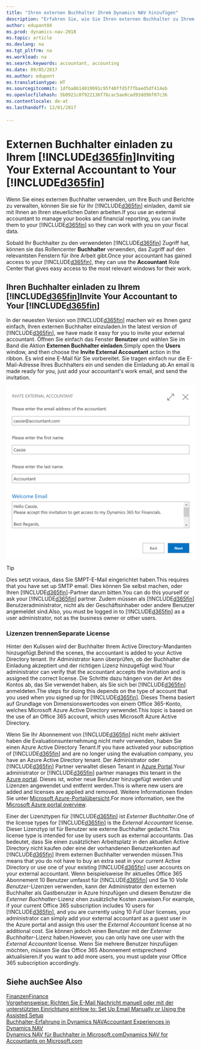 ```yaml
---
title: "Ihren externen Buchhalter Ihrem Dynamics NAV hinzufügen"
description: "Erfahren Sie, wie Sie Ihren externen Buchhalter zu Ihrem Dynamics NAV einladen können."
author: edupont04
ms.prod: dynamics-nav-2018
ms.topic: article
ms.devlang: na
ms.tgt_pltfrm: na
ms.workload: na
ms.search.keywords: accountant, accounting
ms.date: 09/05/2017
ms.author: edupont
ms.translationtype: HT
ms.sourcegitcommit: 1dfba8b14019991c95f40ffd5f7fbaed5df414eb
ms.openlocfilehash: 5b0921c0f922136f7bcac5ae0cad93dd96f07c36
ms.contentlocale: de-at
ms.lasthandoff: 12/01/2017

---
```

# <a name="inviting-your-external-accountant-to-your-included365finincludesd365finmdmd"></a><span data-ttu-id="d2ea4-103">Externen Buchhalter einladen zu Ihrem [!INCLUDE[d365fin](includes/d365fin_md.md)]</span><span class="sxs-lookup"><span data-stu-id="d2ea4-103">Inviting Your External Accountant to Your [!INCLUDE[d365fin](includes/d365fin_md.md)]</span></span>
<span data-ttu-id="d2ea4-104">Wenn Sie eines externen Buchhalter verwenden, um Ihre Buch und Berichte zu verwalten, können Sie sie für Ihr [!INCLUDE[d365fin](includes/d365fin_md.md)] einladen, damit sie mit Ihnen an Ihren steuerlichen Daten arbeiten.</span><span class="sxs-lookup"><span data-stu-id="d2ea4-104">If you use an external accountant to manage your books and financial reporting, you can invite them to your [!INCLUDE[d365fin](includes/d365fin_md.md)] so they can work with you on your fiscal data.</span></span>

<span data-ttu-id="d2ea4-105">Sobald Ihr Buchhalter zu den verwendeten [!INCLUDE[d365fin](includes/d365fin_md.md)] Zugriff hat, können sie das Rollencenter **Buchhalter** verwenden, das Zugriff auf den relevantsten Fenstern für ihre Arbeit gibt.</span><span class="sxs-lookup"><span data-stu-id="d2ea4-105">Once your accountant has gained access to your [!INCLUDE[d365fin](includes/d365fin_md.md)], they can use the **Accountant** Role Center that gives easy access to the most relevant windows for their work.</span></span>  

## <a name="invite-your-accountant-to-your-included365finincludesd365finmdmd"></a><span data-ttu-id="d2ea4-106">Ihren Buchhalter einladen zu Ihrem [!INCLUDE[d365fin](includes/d365fin_md.md)]</span><span class="sxs-lookup"><span data-stu-id="d2ea4-106">Invite Your Accountant to Your [!INCLUDE[d365fin](includes/d365fin_md.md)]</span></span>
<span data-ttu-id="d2ea4-107">In der neuesten Version von [!INCLUDE[d365fin](includes/d365fin_md.md)] machen wir es Ihnen ganz einfach, Ihren externen Buchhalter einzuladen.</span><span class="sxs-lookup"><span data-stu-id="d2ea4-107">In the latest version of [!INCLUDE[d365fin](includes/d365fin_md.md)], we have made it easy for you to invite your external accountant.</span></span> <span data-ttu-id="d2ea4-108">Öffnen Sie einfach das Fenster **Benutzer** und wählen Sie im Band die Aktion **Externen Buchhalter einladen**.</span><span class="sxs-lookup"><span data-stu-id="d2ea4-108">Simply open the **Users** window, and then choose the **Invite External Accountant** action in the ribbon.</span></span> <span data-ttu-id="d2ea4-109">Es wird eine E-Mail für Sie vorbereitet. Sie tragen einfach nur die E-Mail-Adresse Ihres Buchhalters ein und senden die Einladung ab.</span><span class="sxs-lookup"><span data-stu-id="d2ea4-109">An email is made ready for you, just add your accountant's work email, and send the invitation.</span></span>  

![Ihren Buchhalter einladen](./media/finance-invite-accountant/invite-accountant.png)

> [!TIP]  
>  <span data-ttu-id="d2ea4-111">Dies setzt voraus, dass Sie SMPT-E-Mail eingerichtet haben.</span><span class="sxs-lookup"><span data-stu-id="d2ea4-111">This requires that you have set up SMTP email.</span></span> <span data-ttu-id="d2ea4-112">Dies können Sie selbst machen, oder Ihren [!INCLUDE[d365fin](includes/d365fin_md.md)]-Partner darum bitten.</span><span class="sxs-lookup"><span data-stu-id="d2ea4-112">You can do this yourself or ask your [!INCLUDE[d365fin](includes/d365fin_md.md)] partner.</span></span> <span data-ttu-id="d2ea4-113">Zudem müssen als [!INCLUDE[d365fin](includes/d365fin_md.md)] Benutzeradministrator, nicht als der Geschäftsinhaber oder andere Benutzer angemeldet sind.</span><span class="sxs-lookup"><span data-stu-id="d2ea4-113">Also, you must be logged in to [!INCLUDE[d365fin](includes/d365fin_md.md)] as a user administrator, not as the business owner or other users.</span></span>  

### <a name="separate-license"></a><span data-ttu-id="d2ea4-114">Lizenzen trennen</span><span class="sxs-lookup"><span data-stu-id="d2ea4-114">Separate License</span></span>
<span data-ttu-id="d2ea4-115">Hinter den Kulissen wird der Buchhalter Ihrem Active Directory-Mandanten hinzugefügt.</span><span class="sxs-lookup"><span data-stu-id="d2ea4-115">Behind the scenes, the accountant is added to your Active Directory tenant.</span></span> <span data-ttu-id="d2ea4-116">Ihr Administrator kann überprüfen, ob der Buchhalter die Einladung akzeptiert und der richtigen Lizenz hinzugefügt wird.</span><span class="sxs-lookup"><span data-stu-id="d2ea4-116">Your administrator can verify that the accountant accepts the invitation and is assigned the correct license.</span></span> <span data-ttu-id="d2ea4-117">Die Schritte dazu hängen von der Art des Kontos ab, das Sie verwendet haben, als Sie sich bei [!INCLUDE[d365fin](includes/d365fin_md.md)] anmeldeten.</span><span class="sxs-lookup"><span data-stu-id="d2ea4-117">The steps for doing this depends on the type of account that you used when you signed up for [!INCLUDE[d365fin](includes/d365fin_md.md)].</span></span> <span data-ttu-id="d2ea4-118">Dieses Thema basiert auf Grundlage von Dimensionswertcodes von einem Office 365-Konto, welches Microsoft Azure Active Directory verwendet.</span><span class="sxs-lookup"><span data-stu-id="d2ea4-118">This topic is based on the use of an Office 365 account, which uses Microsoft Azure Active Directory.</span></span>  

<span data-ttu-id="d2ea4-119">Wenn Sie Ihr Abonnement von [!INCLUDE[d365fin](includes/d365fin_md.md)] nicht mehr aktiviert haben die Evaluationsunternehmung nicht mehr verwenden, haben Sie einen Azure Active Directory Tenant.</span><span class="sxs-lookup"><span data-stu-id="d2ea4-119">If you have activated your subscription of [!INCLUDE[d365fin](includes/d365fin_md.md)] and are no longer using the evaluation company, you have an Azure Active Directory tenant.</span></span> <span data-ttu-id="d2ea4-120">Der Administrator oder [!INCLUDE[d365fin](includes/d365fin_md.md)] Partner verwaltet diesen Tenant in [Azure Portal](https://portal.azure.com).</span><span class="sxs-lookup"><span data-stu-id="d2ea4-120">Your administrator or [!INCLUDE[d365fin](includes/d365fin_md.md)] partner manages this tenant in the [Azure portal](https://portal.azure.com).</span></span> <span data-ttu-id="d2ea4-121">Dieses ist, woher neue Benutzer hinzugefügt werden und Lizenzen angewendet und entfernt werden.</span><span class="sxs-lookup"><span data-stu-id="d2ea4-121">This is where new users are added and licenses are applied and removed.</span></span> <span data-ttu-id="d2ea4-122">Weitere Informationen finden Sie unter [Microsoft Azure-Portalübersicht](https://docs.microsoft.com/en-us/azure/azure-portal-overview).</span><span class="sxs-lookup"><span data-stu-id="d2ea4-122">For more information, see the [Microsoft Azure portal overview](https://docs.microsoft.com/en-us/azure/azure-portal-overview).</span></span>  

<span data-ttu-id="d2ea4-123">Einer der Lizenztypen für [!INCLUDE[d365fin](includes/d365fin_md.md)] ist *Externer Buchhalter*.</span><span class="sxs-lookup"><span data-stu-id="d2ea4-123">One of the license types for [!INCLUDE[d365fin](includes/d365fin_md.md)] is the *External Accountant* license.</span></span> <span data-ttu-id="d2ea4-124">Dieser Lizenztyp ist für Benutzer wie externe Buchhalter gedacht.</span><span class="sxs-lookup"><span data-stu-id="d2ea4-124">This license type is intended for use by users such as external accountants.</span></span> <span data-ttu-id="d2ea4-125">Das bedeutet, dass Sie einen zusätzlichen Arbeitsplatz in den aktuellen Active Directory nicht kaufen oder eine der vorhandenen Benutzerkonten auf [!INCLUDE[d365fin](includes/d365fin_md.md)] Ihrem externen Buchhalter verwenden müssen.</span><span class="sxs-lookup"><span data-stu-id="d2ea4-125">This means that you do not have to buy an extra seat in your current Active Directory or use one of your existing [!INCLUDE[d365fin](includes/d365fin_md.md)] user accounts on your external accountant.</span></span> <span data-ttu-id="d2ea4-126">Wenn beispielsweise Ihr aktuelles Office 365 Abonnement 10 Benutzer umfasst für [!INCLUDE[d365fin](includes/d365fin_md.md)] und Sie 10 *Volle Benutzer*-Lizenzen verwenden, kann der Administrator den externen Buchhalter als Gastbenutzer in Azure hinzufügen und diesem Benutzer die *Externer Buchhalter*-Lizenz ohen zusätzliche Kosten zuweisen.</span><span class="sxs-lookup"><span data-stu-id="d2ea4-126">For example, if your current Office 365 subscription includes 10 users for [!INCLUDE[d365fin](includes/d365fin_md.md)], and you are currently using 10 *Full User* licenses, your administrator can simply add your external accountant as a guest user in the Azure portal and assign this user the *External Accountant* license at no additional cost.</span></span> <span data-ttu-id="d2ea4-127">Sie können jedoch einen Benutzer mit der *Externer Buchhalter*-Lizenz haben.</span><span class="sxs-lookup"><span data-stu-id="d2ea4-127">However, you can only have one user with the *External Accountant* license.</span></span> <span data-ttu-id="d2ea4-128">Wenn Sie mehrere Benutzer hinzufügen möchten, müssen Sie das Office 365 Abonnement entsprechend aktualisieren.</span><span class="sxs-lookup"><span data-stu-id="d2ea4-128">If you want to add more users, you must update your Office 365 subscription accordingly.</span></span>  

## <a name="see-also"></a><span data-ttu-id="d2ea4-129">Siehe auch</span><span class="sxs-lookup"><span data-stu-id="d2ea4-129">See Also</span></span>
[<span data-ttu-id="d2ea4-130">Finanzen</span><span class="sxs-lookup"><span data-stu-id="d2ea4-130">Finance</span></span>](finance.md)  
[<span data-ttu-id="d2ea4-131">Vorgehensweise: Richten Sie E-Mail Nachricht manuell oder mit der unterstützten Einrichtung ein</span><span class="sxs-lookup"><span data-stu-id="d2ea4-131">How to: Set Up Email Manually or Using the Assisted Setup</span></span>](madeira-how-setup-email.md)  
[<span data-ttu-id="d2ea4-132">Buchhalter-Erfahrung in Dynamics NAV</span><span class="sxs-lookup"><span data-stu-id="d2ea4-132">Accountant Experiences in Dynamics NAV</span></span>](finance-accounting.md)  
[<span data-ttu-id="d2ea4-133">Dynamics NAV für Buchhalter in Microsoft.com</span><span class="sxs-lookup"><span data-stu-id="d2ea4-133">Dynamics NAV for Accountants on Microsoft.com</span></span>](https://www.microsoft.com/en-us/dynamics365/financial-insights-for-accountants)  

